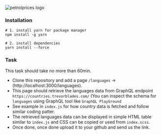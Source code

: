 
![petrolprices logo](https://www.petrolprices.com/wp-content/uploads/2019/04/GPS-promo-banner@1024.png)


### Installation
```
# 1. install yarn for package manager
npm install -g yarn

# 2. install dependencies
yarn install --force
```

### Task
This task should take no more than 60min.
* Clone this repository and add a page `/languages` -> (http://localhost:3000/languages).
* This page should retrieve the languages data from GraphQL endpoint `https://countries.trevorblades.com/` (You can inspect the schema for `languages` using GraphQL tool like `GraphQL PlayGround` 
* See example in `index.js` for how country data is fetched and follow similar coding patter.
* The retrieved languages data can be displayed in simple HTML table similar to `index.js` and CSS can be copied or used from `index.scss`.
* Once done, once done upload it to your github and send us the link.








